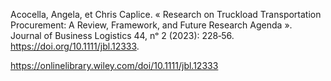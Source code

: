 
Acocella, Angela, et Chris Caplice. « Research on Truckload Transportation Procurement: A Review, Framework, and Future Research Agenda ». Journal of Business Logistics 44, nᵒ 2 (2023): 228‑56. https://doi.org/10.1111/jbl.12333.

https://onlinelibrary.wiley.com/doi/10.1111/jbl.12333
